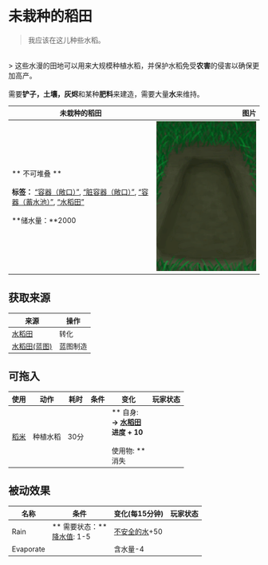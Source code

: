 # 未栽种的稻田  
> 我应该在这儿种些水稻。  
<br>  
> 这些水漫的田地可以用来大规模种植水稻，并保护水稻免受<b>农害</b>的侵害以确保更加高产。<br><br>需要<b>铲子，土壤，灰烬</b>和某种<b>肥料</b>来建造，需要大量<b>水</b>来维持。  
  
  未栽种的稻田  |   图片   
 ----  |  ----:   
 ** 不可堆叠 **<br><br>**标签：**	[“容器（敞口）”](tag_ContainerOpen.md), [“脏容器（敞口）”](tag_ContainerDirty.md), [“容器（蓄水池）”](tag_ContainerReservoir.md), [“水稻田”](tag_Paddy.md)<br><br>**储水量：**2000  |  <img decoding="async" src="Sprite/RicePaddyEmpty.png" href="a.md" style="max-width:300px;max-height:300px;">   
  
## 获取来源  
来源  |  操作  
----  |  ----  
[水稻田](RicePaddy.md)  |  转化  
[水稻田(蓝图)](Bp_RicePaddy.md)  |  蓝图制造  
## 可拖入  
使用  |  动作  |  耗时  |  条件  |  变化  |  玩家状态  
----  |  ----  |  ----  |  ----  |  ----  |  ----  
[稻米](RiceGrains.md)  |  种植水稻<br>  |  30分  |    |  ** 自身: **<br>→ [水稻田](RicePaddy.md)<br>进度 + 10<br><br>** 使用物: **<br>消失  |    
## 被动效果  
名称  |  条件  |  变化(每15分钟)  |  玩家状态  
----  |  ----  |  ----  |  ----  
Rain  |  ** 需要状态：**<br>[降水值](RainValue.md): 1-5  |  [不安全的水](LQ_WaterUnsafe.md)+50  |    
Evaporate  |    |  含水量-4  |    


<script>document.title="未栽种的稻田 - 卡牌生存百科 Card Survival Wiki";</script>
